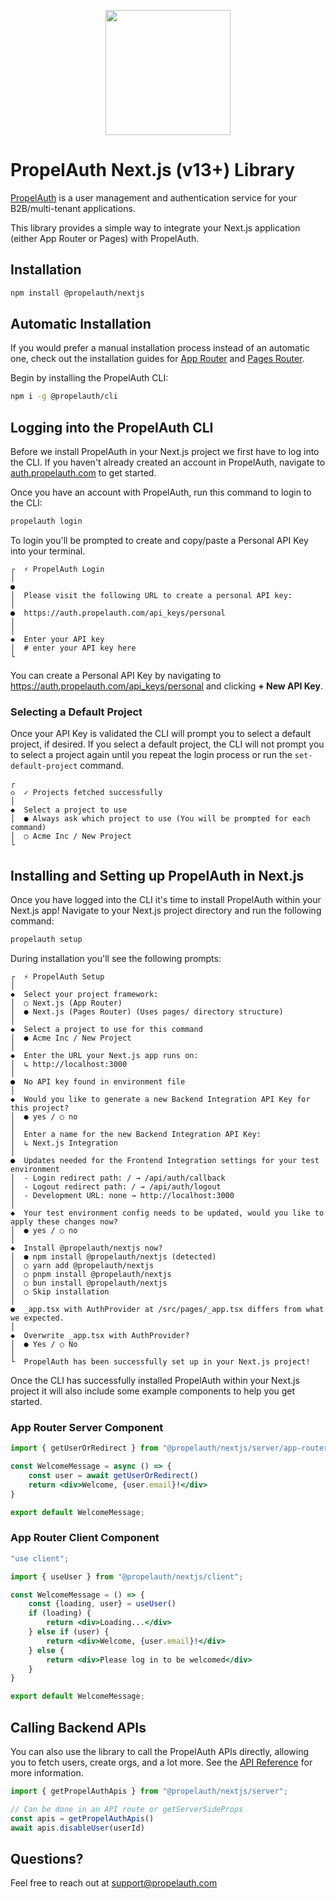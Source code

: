 <p align="center">
  <a href="https://www.propelauth.com?ref=github" target="_blank" align="center">
    <img src="https://www.propelauth.com/imgs/lockup.svg" width="200">
  </a>
</p>


# PropelAuth Next.js (v13+) Library

[PropelAuth](https://www.propelauth.com?utm_source=github&utm_medium=library&utm_campaign=nextjs) is a user management and authentication service for your B2B/multi-tenant applications.

This library provides a simple way to integrate your Next.js application (either App Router or Pages) with PropelAuth.

## Installation

```bash
npm install @propelauth/nextjs
```

## Automatic Installation

If you would prefer a manual installation process instead of an automatic one, check out the installation guides for [App Router](https://docs.propelauth.com/reference/fullstack-apis/nextjsapp/installation-and-setup) and [Pages Router](https://docs.propelauth.com/reference/fullstack-apis/nextjspages/installation-and-setup).

Begin by installing the PropelAuth CLI:

```bash
npm i -g @propelauth/cli
```

## Logging into the PropelAuth CLI

Before we install PropelAuth in your Next.js project we first have to log into the CLI. If you haven't already created an account in PropelAuth, navigate to [auth.propelauth.com](https://auth.propelauth.com/en/signup) to get started.

Once you have an account with PropelAuth, run this command to login to the CLI:

```bash
propelauth login
```

To login you'll be prompted to create and copy/paste a Personal API Key into your terminal.

```
┌  ⚡ PropelAuth Login
│
●  
│  Please visit the following URL to create a personal API key:
│
●  https://auth.propelauth.com/api_keys/personal
│
│
◆  Enter your API key
│  # enter your API key here
└
```

You can create a Personal API Key by navigating to https://auth.propelauth.com/api_keys/personal and clicking **+ New API Key**.


### Selecting a Default Project

Once your API Key is validated the CLI will prompt you to select a default project, if desired. If you select a default project, the CLI will not prompt you to select a project again until you repeat the login process or run the `set-default-project` command.

```
┌ 
◇  ✓ Projects fetched successfully
│
◆  Select a project to use
│  ● Always ask which project to use (You will be prompted for each command)
│  ○ Acme Inc / New Project
└
```

## Installing and Setting up PropelAuth in Next.js

Once you have logged into the CLI it's time to install PropelAuth within your Next.js app! Navigate to your Next.js project directory and run the following command:

```bash
propelauth setup
```

During installation you'll see the following prompts:

```
┌  ⚡ PropelAuth Setup
│
◆  Select your project framework:
│  ○ Next.js (App Router)
│  ● Next.js (Pages Router) (Uses pages/ directory structure)
│
◆  Select a project to use for this command
│  ● Acme Inc / New Project
│
◆  Enter the URL your Next.js app runs on:
│  ↳ http://localhost:3000
│
●  No API key found in environment file
│
◆  Would you like to generate a new Backend Integration API Key for this project?
│  ● yes / ○ no
│
│  Enter a name for the new Backend Integration API Key:
│  ↳ Next.js Integration
│
●  Updates needed for the Frontend Integration settings for your test environment
│  - Login redirect path: / → /api/auth/callback
│  - Logout redirect path: / → /api/auth/logout
│  - Development URL: none → http://localhost:3000
│
◆  Your test environment config needs to be updated, would you like to apply these changes now?
│  ● yes / ○ no
│
◆  Install @propelauth/nextjs now?
│  ● npm install @propelauth/nextjs (detected)
│  ○ yarn add @propelauth/nextjs
│  ○ pnpm install @propelauth/nextjs
│  ○ bun install @propelauth/nextjs
│  ○ Skip installation
│
●  _app.tsx with AuthProvider at /src/pages/_app.tsx differs from what we expected.
│
◆  Overwrite _app.tsx with AuthProvider?
│  ● Yes / ○ No
│
└  PropelAuth has been successfully set up in your Next.js project!
```

Once the CLI has successfully installed PropelAuth within your Next.js project it will also include some example components to help you get started.

### App Router Server Component

```jsx {{ title: "Server Component" }}
import { getUserOrRedirect } from "@propelauth/nextjs/server/app-router";

const WelcomeMessage = async () => {
    const user = await getUserOrRedirect()
    return <div>Welcome, {user.email}!</div>
}

export default WelcomeMessage;
```

### App Router Client Component

```jsx
"use client";

import { useUser } from "@propelauth/nextjs/client";

const WelcomeMessage = () => {
    const {loading, user} = useUser()
    if (loading) {
        return <div>Loading...</div>
    } else if (user) {
        return <div>Welcome, {user.email}!</div>
    } else {
        return <div>Please log in to be welcomed</div>
    }
}

export default WelcomeMessage;
```

## Calling Backend APIs

You can also use the library to call the PropelAuth APIs directly, allowing you to fetch users, create orgs, and a lot more. 
See the [API Reference](https://docs.propelauth.com/reference) for more information.

```typescript
import { getPropelAuthApis } from "@propelauth/nextjs/server";

// Can be done in an API route or getServerSideProps
const apis = getPropelAuthApis()
await apis.disableUser(userId)
```

## Questions?

Feel free to reach out at support@propelauth.com

